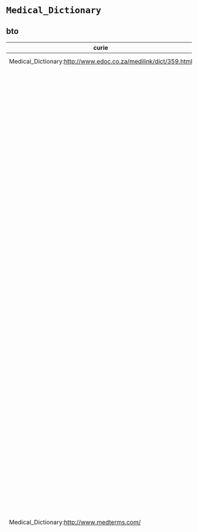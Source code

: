 # `Medical_Dictionary`
## bto
| curie                                                                |   usages | nodes                                                                                                                                                                                                                                                                                                                                                                                                                                                                                                                                                                                                                                                                                                                                                                                                                                                                                                                                                                                                                                                                                                                                                                                                                                                                                                                                                                                                                                                                                                                                                                                                                                                                                                                                                                                                                                                                                                                                                                                                                                                                                                                                                                                                                                                                                                                                                                                                                                                                                                                                                                                                                                                                                                                                                                                                                                                                                                                                                                                                                                                                                                                                                                                                                                                                                                                                                                                                                                                                                                                                                                                                                                                                                                                                                                                                                                                                                                                                                                                                                                                                                                                                                                                                                                                                                                                                                                                                                                                                                                                                                                                                                                                                                                                                                                                                                                                                                                                                                                                                                                                                                                                                                                                                                                                                                                                                                                                                                                                                                                                                                                                                                                                                                                                                                                                                                                                                                                                                                                                                                                                                                                                                                                                                                                                                                                                                                                                                                                                                                                                                                                                                                                                                                                                                                                                                                                                                                                                                                                                                                                                                                                                                                                                                                                                                                                                                                                                                                                                                                                                                                                                                                                                                                                                                                                                                                                                                                                                                                                                                                                                                                                                                                                                                                                                                                                                                                                                                                                                                                                                                                                                                                                                                                                                                                                                                                                                                                                                                                                                                                                                                                                                                                                                                                                                                                                                                                                                                                                                                                                                                                                                                                                                                                                                                                                                                                                                                                                                                                                                                                                                                                                                                                                                                                                                                                                                                                                                                                                                                                                                                                                                                                                                                                                                                                                                                                                                                                                                                                                                                                                                                                                                                                                                                                                                                                                                                                                                                                                                                                                                                                                                                                                                                                                                                                                                                                                                                                                                                                                                                                                                                                                                 |
|----------------------------------------------------------------------|----------|-----------------------------------------------------------------------------------------------------------------------------------------------------------------------------------------------------------------------------------------------------------------------------------------------------------------------------------------------------------------------------------------------------------------------------------------------------------------------------------------------------------------------------------------------------------------------------------------------------------------------------------------------------------------------------------------------------------------------------------------------------------------------------------------------------------------------------------------------------------------------------------------------------------------------------------------------------------------------------------------------------------------------------------------------------------------------------------------------------------------------------------------------------------------------------------------------------------------------------------------------------------------------------------------------------------------------------------------------------------------------------------------------------------------------------------------------------------------------------------------------------------------------------------------------------------------------------------------------------------------------------------------------------------------------------------------------------------------------------------------------------------------------------------------------------------------------------------------------------------------------------------------------------------------------------------------------------------------------------------------------------------------------------------------------------------------------------------------------------------------------------------------------------------------------------------------------------------------------------------------------------------------------------------------------------------------------------------------------------------------------------------------------------------------------------------------------------------------------------------------------------------------------------------------------------------------------------------------------------------------------------------------------------------------------------------------------------------------------------------------------------------------------------------------------------------------------------------------------------------------------------------------------------------------------------------------------------------------------------------------------------------------------------------------------------------------------------------------------------------------------------------------------------------------------------------------------------------------------------------------------------------------------------------------------------------------------------------------------------------------------------------------------------------------------------------------------------------------------------------------------------------------------------------------------------------------------------------------------------------------------------------------------------------------------------------------------------------------------------------------------------------------------------------------------------------------------------------------------------------------------------------------------------------------------------------------------------------------------------------------------------------------------------------------------------------------------------------------------------------------------------------------------------------------------------------------------------------------------------------------------------------------------------------------------------------------------------------------------------------------------------------------------------------------------------------------------------------------------------------------------------------------------------------------------------------------------------------------------------------------------------------------------------------------------------------------------------------------------------------------------------------------------------------------------------------------------------------------------------------------------------------------------------------------------------------------------------------------------------------------------------------------------------------------------------------------------------------------------------------------------------------------------------------------------------------------------------------------------------------------------------------------------------------------------------------------------------------------------------------------------------------------------------------------------------------------------------------------------------------------------------------------------------------------------------------------------------------------------------------------------------------------------------------------------------------------------------------------------------------------------------------------------------------------------------------------------------------------------------------------------------------------------------------------------------------------------------------------------------------------------------------------------------------------------------------------------------------------------------------------------------------------------------------------------------------------------------------------------------------------------------------------------------------------------------------------------------------------------------------------------------------------------------------------------------------------------------------------------------------------------------------------------------------------------------------------------------------------------------------------------------------------------------------------------------------------------------------------------------------------------------------------------------------------------------------------------------------------------------------------------------------------------------------------------------------------------------------------------------------------------------------------------------------------------------------------------------------------------------------------------------------------------------------------------------------------------------------------------------------------------------------------------------------------------------------------------------------------------------------------------------------------------------------------------------------------------------------------------------------------------------------------------------------------------------------------------------------------------------------------------------------------------------------------------------------------------------------------------------------------------------------------------------------------------------------------------------------------------------------------------------------------------------------------------------------------------------------------------------------------------------------------------------------------------------------------------------------------------------------------------------------------------------------------------------------------------------------------------------------------------------------------------------------------------------------------------------------------------------------------------------------------------------------------------------------------------------------------------------------------------------------------------------------------------------------------------------------------------------------------------------------------------------------------------------------------------------------------------------------------------------------------------------------------------------------------------------------------------------------------------------------------------------------------------------------------------------------------------------------------------------------------------------------------------------------------------------------------------------------------------------------------------------------------------------------------------------------------------------------------------------------------------------------------------------------------------------------------------------------------------------------------------------------------------------------------------------------------------------------------------------------------------------------------------------------------------------------------------------------------------------------------------------------------------------------------------------------------------------------------------------------------------------------------------------------------------------------------------------------------------------------------------------------------------------------------------------------------------------------------------------------------------------------------------------------------------------------------------------------------------------------------------------------------------------------------------------------------------------------------------------------------------------------------------------------------------------------------------------------------------------------------------------------------------------------------------------------------------------------------------------------------------------------------------------------------------------------------------------------------------------------------------------------------------------------------------------------------------------------------------------------------------------------------------------------------------------------------------------------------------------------------------------------------------------------------------------------------------------------------------------------------------------------------------------------------------------------------------------------------------------------------------------------------------------------------------------------------------------------------------------------------------------------------------------------------------------------------------------------------------------------------------------------------------------------------------------------------------------------------------------------------------------------------------------------------------------------------------------------------------------------------------------------------------------------------------------------------------------------------------------------------------------------------------------------------------------------------------------------------------------------------------------------------------------------------------------------------------------------------------------------------------------------------------------------------------------------------------------------------------|
| Medical_Dictionary:http://www.edoc.co.za/medilink/dict/359.html      |        1 | [http://purl.obolibrary.org/obo/BTO:0000025](https://bioregistry.io/http://purl.obolibrary.org/obo/BTO:0000025)                                                                                                                                                                                                                                                                                                                                                                                                                                                                                                                                                                                                                                                                                                                                                                                                                                                                                                                                                                                                                                                                                                                                                                                                                                                                                                                                                                                                                                                                                                                                                                                                                                                                                                                                                                                                                                                                                                                                                                                                                                                                                                                                                                                                                                                                                                                                                                                                                                                                                                                                                                                                                                                                                                                                                                                                                                                                                                                                                                                                                                                                                                                                                                                                                                                                                                                                                                                                                                                                                                                                                                                                                                                                                                                                                                                                                                                                                                                                                                                                                                                                                                                                                                                                                                                                                                                                                                                                                                                                                                                                                                                                                                                                                                                                                                                                                                                                                                                                                                                                                                                                                                                                                                                                                                                                                                                                                                                                                                                                                                                                                                                                                                                                                                                                                                                                                                                                                                                                                                                                                                                                                                                                                                                                                                                                                                                                                                                                                                                                                                                                                                                                                                                                                                                                                                                                                                                                                                                                                                                                                                                                                                                                                                                                                                                                                                                                                                                                                                                                                                                                                                                                                                                                                                                                                                                                                                                                                                                                                                                                                                                                                                                                                                                                                                                                                                                                                                                                                                                                                                                                                                                                                                                                                                                                                                                                                                                                                                                                                                                                                                                                                                                                                                                                                                                                                                                                                                                                                                                                                                                                                                                                                                                                                                                                                                                                                                                                                                                                                                                                                                                                                                                                                                                                                                                                                                                                                                                                                                                                                                                                                                                                                                                                                                                                                                                                                                                                                                                                                                                                                                                                                                                                                                                                                                                                                                                                                                                                                                                                                                                                                                                                                                                                                                                                                                                                                                                                                                                                                                                                       |
| Medical_Dictionary:http://www.medterms.com/                          |       61 | [http://purl.obolibrary.org/obo/BTO:0000035](https://bioregistry.io/http://purl.obolibrary.org/obo/BTO:0000035), [http://purl.obolibrary.org/obo/BTO:0000081](https://bioregistry.io/http://purl.obolibrary.org/obo/BTO:0000081), [http://purl.obolibrary.org/obo/BTO:0000227](https://bioregistry.io/http://purl.obolibrary.org/obo/BTO:0000227), [http://purl.obolibrary.org/obo/BTO:0000654](https://bioregistry.io/http://purl.obolibrary.org/obo/BTO:0000654), [http://purl.obolibrary.org/obo/BTO:0000966](https://bioregistry.io/http://purl.obolibrary.org/obo/BTO:0000966), [http://purl.obolibrary.org/obo/BTO:0001027](https://bioregistry.io/http://purl.obolibrary.org/obo/BTO:0001027), [http://purl.obolibrary.org/obo/BTO:0001028](https://bioregistry.io/http://purl.obolibrary.org/obo/BTO:0001028), [http://purl.obolibrary.org/obo/BTO:0001076](https://bioregistry.io/http://purl.obolibrary.org/obo/BTO:0001076), [http://purl.obolibrary.org/obo/BTO:0001286](https://bioregistry.io/http://purl.obolibrary.org/obo/BTO:0001286), [http://purl.obolibrary.org/obo/BTO:0001298](https://bioregistry.io/http://purl.obolibrary.org/obo/BTO:0001298), [http://purl.obolibrary.org/obo/BTO:0001573](https://bioregistry.io/http://purl.obolibrary.org/obo/BTO:0001573), [http://purl.obolibrary.org/obo/BTO:0001629](https://bioregistry.io/http://purl.obolibrary.org/obo/BTO:0001629), [http://purl.obolibrary.org/obo/BTO:0001630](https://bioregistry.io/http://purl.obolibrary.org/obo/BTO:0001630), [http://purl.obolibrary.org/obo/BTO:0001631](https://bioregistry.io/http://purl.obolibrary.org/obo/BTO:0001631), [http://purl.obolibrary.org/obo/BTO:0001702](https://bioregistry.io/http://purl.obolibrary.org/obo/BTO:0001702), [http://purl.obolibrary.org/obo/BTO:0001703](https://bioregistry.io/http://purl.obolibrary.org/obo/BTO:0001703), [http://purl.obolibrary.org/obo/BTO:0001774](https://bioregistry.io/http://purl.obolibrary.org/obo/BTO:0001774), [http://purl.obolibrary.org/obo/BTO:0001997](https://bioregistry.io/http://purl.obolibrary.org/obo/BTO:0001997), [http://purl.obolibrary.org/obo/BTO:0002042](https://bioregistry.io/http://purl.obolibrary.org/obo/BTO:0002042), [http://purl.obolibrary.org/obo/BTO:0002059](https://bioregistry.io/http://purl.obolibrary.org/obo/BTO:0002059), [http://purl.obolibrary.org/obo/BTO:0002373](https://bioregistry.io/http://purl.obolibrary.org/obo/BTO:0002373), [http://purl.obolibrary.org/obo/BTO:0002672](https://bioregistry.io/http://purl.obolibrary.org/obo/BTO:0002672), [http://purl.obolibrary.org/obo/BTO:0002698](https://bioregistry.io/http://purl.obolibrary.org/obo/BTO:0002698), [http://purl.obolibrary.org/obo/BTO:0002781](https://bioregistry.io/http://purl.obolibrary.org/obo/BTO:0002781), [http://purl.obolibrary.org/obo/BTO:0002782](https://bioregistry.io/http://purl.obolibrary.org/obo/BTO:0002782), [http://purl.obolibrary.org/obo/BTO:0002783](https://bioregistry.io/http://purl.obolibrary.org/obo/BTO:0002783), [http://purl.obolibrary.org/obo/BTO:0002820](https://bioregistry.io/http://purl.obolibrary.org/obo/BTO:0002820), [http://purl.obolibrary.org/obo/BTO:0002843](https://bioregistry.io/http://purl.obolibrary.org/obo/BTO:0002843), [http://purl.obolibrary.org/obo/BTO:0002844](https://bioregistry.io/http://purl.obolibrary.org/obo/BTO:0002844), [http://purl.obolibrary.org/obo/BTO:0003120](https://bioregistry.io/http://purl.obolibrary.org/obo/BTO:0003120), [http://purl.obolibrary.org/obo/BTO:0003168](https://bioregistry.io/http://purl.obolibrary.org/obo/BTO:0003168), [http://purl.obolibrary.org/obo/BTO:0003271](https://bioregistry.io/http://purl.obolibrary.org/obo/BTO:0003271), [http://purl.obolibrary.org/obo/BTO:0003272](https://bioregistry.io/http://purl.obolibrary.org/obo/BTO:0003272), [http://purl.obolibrary.org/obo/BTO:0003358](https://bioregistry.io/http://purl.obolibrary.org/obo/BTO:0003358), [http://purl.obolibrary.org/obo/BTO:0003395](https://bioregistry.io/http://purl.obolibrary.org/obo/BTO:0003395), [http://purl.obolibrary.org/obo/BTO:0003497](https://bioregistry.io/http://purl.obolibrary.org/obo/BTO:0003497), [http://purl.obolibrary.org/obo/BTO:0003616](https://bioregistry.io/http://purl.obolibrary.org/obo/BTO:0003616), [http://purl.obolibrary.org/obo/BTO:0003744](https://bioregistry.io/http://purl.obolibrary.org/obo/BTO:0003744), [http://purl.obolibrary.org/obo/BTO:0003745](https://bioregistry.io/http://purl.obolibrary.org/obo/BTO:0003745), [http://purl.obolibrary.org/obo/BTO:0003833](https://bioregistry.io/http://purl.obolibrary.org/obo/BTO:0003833), [http://purl.obolibrary.org/obo/BTO:0003848](https://bioregistry.io/http://purl.obolibrary.org/obo/BTO:0003848), [http://purl.obolibrary.org/obo/BTO:0004052](https://bioregistry.io/http://purl.obolibrary.org/obo/BTO:0004052), [http://purl.obolibrary.org/obo/BTO:0004140](https://bioregistry.io/http://purl.obolibrary.org/obo/BTO:0004140), [http://purl.obolibrary.org/obo/BTO:0004255](https://bioregistry.io/http://purl.obolibrary.org/obo/BTO:0004255), [http://purl.obolibrary.org/obo/BTO:0004258](https://bioregistry.io/http://purl.obolibrary.org/obo/BTO:0004258), [http://purl.obolibrary.org/obo/BTO:0004261](https://bioregistry.io/http://purl.obolibrary.org/obo/BTO:0004261), [http://purl.obolibrary.org/obo/BTO:0004293](https://bioregistry.io/http://purl.obolibrary.org/obo/BTO:0004293), [http://purl.obolibrary.org/obo/BTO:0004294](https://bioregistry.io/http://purl.obolibrary.org/obo/BTO:0004294), [http://purl.obolibrary.org/obo/BTO:0004307](https://bioregistry.io/http://purl.obolibrary.org/obo/BTO:0004307), [http://purl.obolibrary.org/obo/BTO:0004363](https://bioregistry.io/http://purl.obolibrary.org/obo/BTO:0004363), [http://purl.obolibrary.org/obo/BTO:0004364](https://bioregistry.io/http://purl.obolibrary.org/obo/BTO:0004364), [http://purl.obolibrary.org/obo/BTO:0004534](https://bioregistry.io/http://purl.obolibrary.org/obo/BTO:0004534), [http://purl.obolibrary.org/obo/BTO:0004628](https://bioregistry.io/http://purl.obolibrary.org/obo/BTO:0004628), [http://purl.obolibrary.org/obo/BTO:0004642](https://bioregistry.io/http://purl.obolibrary.org/obo/BTO:0004642), [http://purl.obolibrary.org/obo/BTO:0004709](https://bioregistry.io/http://purl.obolibrary.org/obo/BTO:0004709), [http://purl.obolibrary.org/obo/BTO:0004779](https://bioregistry.io/http://purl.obolibrary.org/obo/BTO:0004779), [http://purl.obolibrary.org/obo/BTO:0004973](https://bioregistry.io/http://purl.obolibrary.org/obo/BTO:0004973), [http://purl.obolibrary.org/obo/BTO:0004974](https://bioregistry.io/http://purl.obolibrary.org/obo/BTO:0004974), [http://purl.obolibrary.org/obo/BTO:0004976](https://bioregistry.io/http://purl.obolibrary.org/obo/BTO:0004976), [http://purl.obolibrary.org/obo/BTO:0005089](https://bioregistry.io/http://purl.obolibrary.org/obo/BTO:0005089), [http://purl.obolibrary.org/obo/BTO:0005257](https://bioregistry.io/http://purl.obolibrary.org/obo/BTO:0005257)                                                                                                                                                                                                                                                                                                                                                                                                                                                                                                                                                                                                                                                                                                                                                                                                                                                                                                                                                                                                                                                                                                                                                                                                                                                                                                                                                                                                                                                                                                                                                                                                                                                                                                                                                                                                                                                                                                                                                                                                                                                                                                                                                                                                                                                                                                                                                                                                                                                                                                                                                                                                                                                                                                                                                                                                                                                                                                                                                                                                                                                                                                                                                                                                                                                                                                                                                                                                                                                                                                                                                                                                                                                                                                                                                                                                                                                                                                                                                                                                                                                                                                                                                                                                                                                                                                                                                                                                                                                                                                                                                                                                                                                                                                                                                                                                                                                                                                                                           |
| Medical_Dictionary:http://medical-dictionary.thefreedictionary.com/  |      103 | [http://purl.obolibrary.org/obo/BTO:0000407](https://bioregistry.io/http://purl.obolibrary.org/obo/BTO:0000407), [http://purl.obolibrary.org/obo/BTO:0000618](https://bioregistry.io/http://purl.obolibrary.org/obo/BTO:0000618), [http://purl.obolibrary.org/obo/BTO:0001775](https://bioregistry.io/http://purl.obolibrary.org/obo/BTO:0001775), [http://purl.obolibrary.org/obo/BTO:0002204](https://bioregistry.io/http://purl.obolibrary.org/obo/BTO:0002204), [http://purl.obolibrary.org/obo/BTO:0002326](https://bioregistry.io/http://purl.obolibrary.org/obo/BTO:0002326), [http://purl.obolibrary.org/obo/BTO:0002695](https://bioregistry.io/http://purl.obolibrary.org/obo/BTO:0002695), [http://purl.obolibrary.org/obo/BTO:0002861](https://bioregistry.io/http://purl.obolibrary.org/obo/BTO:0002861), [http://purl.obolibrary.org/obo/BTO:0003095](https://bioregistry.io/http://purl.obolibrary.org/obo/BTO:0003095), [http://purl.obolibrary.org/obo/BTO:0003388](https://bioregistry.io/http://purl.obolibrary.org/obo/BTO:0003388), [http://purl.obolibrary.org/obo/BTO:0003604](https://bioregistry.io/http://purl.obolibrary.org/obo/BTO:0003604), [http://purl.obolibrary.org/obo/BTO:0003736](https://bioregistry.io/http://purl.obolibrary.org/obo/BTO:0003736), [http://purl.obolibrary.org/obo/BTO:0003751](https://bioregistry.io/http://purl.obolibrary.org/obo/BTO:0003751), [http://purl.obolibrary.org/obo/BTO:0003752](https://bioregistry.io/http://purl.obolibrary.org/obo/BTO:0003752), [http://purl.obolibrary.org/obo/BTO:0003791](https://bioregistry.io/http://purl.obolibrary.org/obo/BTO:0003791), [http://purl.obolibrary.org/obo/BTO:0003871](https://bioregistry.io/http://purl.obolibrary.org/obo/BTO:0003871), [http://purl.obolibrary.org/obo/BTO:0003939](https://bioregistry.io/http://purl.obolibrary.org/obo/BTO:0003939), [http://purl.obolibrary.org/obo/BTO:0003995](https://bioregistry.io/http://purl.obolibrary.org/obo/BTO:0003995), [http://purl.obolibrary.org/obo/BTO:0003996](https://bioregistry.io/http://purl.obolibrary.org/obo/BTO:0003996), [http://purl.obolibrary.org/obo/BTO:0004032](https://bioregistry.io/http://purl.obolibrary.org/obo/BTO:0004032), [http://purl.obolibrary.org/obo/BTO:0004033](https://bioregistry.io/http://purl.obolibrary.org/obo/BTO:0004033), [http://purl.obolibrary.org/obo/BTO:0004038](https://bioregistry.io/http://purl.obolibrary.org/obo/BTO:0004038), [http://purl.obolibrary.org/obo/BTO:0004138](https://bioregistry.io/http://purl.obolibrary.org/obo/BTO:0004138), [http://purl.obolibrary.org/obo/BTO:0004147](https://bioregistry.io/http://purl.obolibrary.org/obo/BTO:0004147), [http://purl.obolibrary.org/obo/BTO:0004148](https://bioregistry.io/http://purl.obolibrary.org/obo/BTO:0004148), [http://purl.obolibrary.org/obo/BTO:0004149](https://bioregistry.io/http://purl.obolibrary.org/obo/BTO:0004149), [http://purl.obolibrary.org/obo/BTO:0004150](https://bioregistry.io/http://purl.obolibrary.org/obo/BTO:0004150), [http://purl.obolibrary.org/obo/BTO:0004196](https://bioregistry.io/http://purl.obolibrary.org/obo/BTO:0004196), [http://purl.obolibrary.org/obo/BTO:0004304](https://bioregistry.io/http://purl.obolibrary.org/obo/BTO:0004304), [http://purl.obolibrary.org/obo/BTO:0004375](https://bioregistry.io/http://purl.obolibrary.org/obo/BTO:0004375), [http://purl.obolibrary.org/obo/BTO:0004518](https://bioregistry.io/http://purl.obolibrary.org/obo/BTO:0004518), [http://purl.obolibrary.org/obo/BTO:0004524](https://bioregistry.io/http://purl.obolibrary.org/obo/BTO:0004524), [http://purl.obolibrary.org/obo/BTO:0004528](https://bioregistry.io/http://purl.obolibrary.org/obo/BTO:0004528), [http://purl.obolibrary.org/obo/BTO:0004558](https://bioregistry.io/http://purl.obolibrary.org/obo/BTO:0004558), [http://purl.obolibrary.org/obo/BTO:0004570](https://bioregistry.io/http://purl.obolibrary.org/obo/BTO:0004570), [http://purl.obolibrary.org/obo/BTO:0004593](https://bioregistry.io/http://purl.obolibrary.org/obo/BTO:0004593), [http://purl.obolibrary.org/obo/BTO:0004657](https://bioregistry.io/http://purl.obolibrary.org/obo/BTO:0004657), [http://purl.obolibrary.org/obo/BTO:0004685](https://bioregistry.io/http://purl.obolibrary.org/obo/BTO:0004685), [http://purl.obolibrary.org/obo/BTO:0004686](https://bioregistry.io/http://purl.obolibrary.org/obo/BTO:0004686), [http://purl.obolibrary.org/obo/BTO:0004695](https://bioregistry.io/http://purl.obolibrary.org/obo/BTO:0004695), [http://purl.obolibrary.org/obo/BTO:0004705](https://bioregistry.io/http://purl.obolibrary.org/obo/BTO:0004705), [http://purl.obolibrary.org/obo/BTO:0004706](https://bioregistry.io/http://purl.obolibrary.org/obo/BTO:0004706), [http://purl.obolibrary.org/obo/BTO:0004707](https://bioregistry.io/http://purl.obolibrary.org/obo/BTO:0004707), [http://purl.obolibrary.org/obo/BTO:0004708](https://bioregistry.io/http://purl.obolibrary.org/obo/BTO:0004708), [http://purl.obolibrary.org/obo/BTO:0004901](https://bioregistry.io/http://purl.obolibrary.org/obo/BTO:0004901), [http://purl.obolibrary.org/obo/BTO:0004902](https://bioregistry.io/http://purl.obolibrary.org/obo/BTO:0004902), [http://purl.obolibrary.org/obo/BTO:0004913](https://bioregistry.io/http://purl.obolibrary.org/obo/BTO:0004913), [http://purl.obolibrary.org/obo/BTO:0004980](https://bioregistry.io/http://purl.obolibrary.org/obo/BTO:0004980), [http://purl.obolibrary.org/obo/BTO:0004982](https://bioregistry.io/http://purl.obolibrary.org/obo/BTO:0004982), [http://purl.obolibrary.org/obo/BTO:0004985](https://bioregistry.io/http://purl.obolibrary.org/obo/BTO:0004985), [http://purl.obolibrary.org/obo/BTO:0004998](https://bioregistry.io/http://purl.obolibrary.org/obo/BTO:0004998), [http://purl.obolibrary.org/obo/BTO:0005007](https://bioregistry.io/http://purl.obolibrary.org/obo/BTO:0005007), [http://purl.obolibrary.org/obo/BTO:0005078](https://bioregistry.io/http://purl.obolibrary.org/obo/BTO:0005078), [http://purl.obolibrary.org/obo/BTO:0005081](https://bioregistry.io/http://purl.obolibrary.org/obo/BTO:0005081), [http://purl.obolibrary.org/obo/BTO:0005084](https://bioregistry.io/http://purl.obolibrary.org/obo/BTO:0005084), [http://purl.obolibrary.org/obo/BTO:0005115](https://bioregistry.io/http://purl.obolibrary.org/obo/BTO:0005115), [http://purl.obolibrary.org/obo/BTO:0005132](https://bioregistry.io/http://purl.obolibrary.org/obo/BTO:0005132), [http://purl.obolibrary.org/obo/BTO:0005151](https://bioregistry.io/http://purl.obolibrary.org/obo/BTO:0005151), [http://purl.obolibrary.org/obo/BTO:0005313](https://bioregistry.io/http://purl.obolibrary.org/obo/BTO:0005313), [http://purl.obolibrary.org/obo/BTO:0005318](https://bioregistry.io/http://purl.obolibrary.org/obo/BTO:0005318), [http://purl.obolibrary.org/obo/BTO:0005414](https://bioregistry.io/http://purl.obolibrary.org/obo/BTO:0005414), [http://purl.obolibrary.org/obo/BTO:0005454](https://bioregistry.io/http://purl.obolibrary.org/obo/BTO:0005454), [http://purl.obolibrary.org/obo/BTO:0005563](https://bioregistry.io/http://purl.obolibrary.org/obo/BTO:0005563), [http://purl.obolibrary.org/obo/BTO:0005567](https://bioregistry.io/http://purl.obolibrary.org/obo/BTO:0005567), [http://purl.obolibrary.org/obo/BTO:0005579](https://bioregistry.io/http://purl.obolibrary.org/obo/BTO:0005579), [http://purl.obolibrary.org/obo/BTO:0005610](https://bioregistry.io/http://purl.obolibrary.org/obo/BTO:0005610), [http://purl.obolibrary.org/obo/BTO:0005618](https://bioregistry.io/http://purl.obolibrary.org/obo/BTO:0005618), [http://purl.obolibrary.org/obo/BTO:0005626](https://bioregistry.io/http://purl.obolibrary.org/obo/BTO:0005626), [http://purl.obolibrary.org/obo/BTO:0005630](https://bioregistry.io/http://purl.obolibrary.org/obo/BTO:0005630), [http://purl.obolibrary.org/obo/BTO:0005676](https://bioregistry.io/http://purl.obolibrary.org/obo/BTO:0005676), [http://purl.obolibrary.org/obo/BTO:0005695](https://bioregistry.io/http://purl.obolibrary.org/obo/BTO:0005695), [http://purl.obolibrary.org/obo/BTO:0005759](https://bioregistry.io/http://purl.obolibrary.org/obo/BTO:0005759), [http://purl.obolibrary.org/obo/BTO:0005799](https://bioregistry.io/http://purl.obolibrary.org/obo/BTO:0005799), [http://purl.obolibrary.org/obo/BTO:0005817](https://bioregistry.io/http://purl.obolibrary.org/obo/BTO:0005817), [http://purl.obolibrary.org/obo/BTO:0005822](https://bioregistry.io/http://purl.obolibrary.org/obo/BTO:0005822), [http://purl.obolibrary.org/obo/BTO:0005824](https://bioregistry.io/http://purl.obolibrary.org/obo/BTO:0005824), [http://purl.obolibrary.org/obo/BTO:0005829](https://bioregistry.io/http://purl.obolibrary.org/obo/BTO:0005829), [http://purl.obolibrary.org/obo/BTO:0005830](https://bioregistry.io/http://purl.obolibrary.org/obo/BTO:0005830), [http://purl.obolibrary.org/obo/BTO:0005831](https://bioregistry.io/http://purl.obolibrary.org/obo/BTO:0005831), [http://purl.obolibrary.org/obo/BTO:0005832](https://bioregistry.io/http://purl.obolibrary.org/obo/BTO:0005832), [http://purl.obolibrary.org/obo/BTO:0005833](https://bioregistry.io/http://purl.obolibrary.org/obo/BTO:0005833), [http://purl.obolibrary.org/obo/BTO:0005834](https://bioregistry.io/http://purl.obolibrary.org/obo/BTO:0005834), [http://purl.obolibrary.org/obo/BTO:0005835](https://bioregistry.io/http://purl.obolibrary.org/obo/BTO:0005835), [http://purl.obolibrary.org/obo/BTO:0005854](https://bioregistry.io/http://purl.obolibrary.org/obo/BTO:0005854), [http://purl.obolibrary.org/obo/BTO:0005877](https://bioregistry.io/http://purl.obolibrary.org/obo/BTO:0005877), [http://purl.obolibrary.org/obo/BTO:0005959](https://bioregistry.io/http://purl.obolibrary.org/obo/BTO:0005959), [http://purl.obolibrary.org/obo/BTO:0005960](https://bioregistry.io/http://purl.obolibrary.org/obo/BTO:0005960), [http://purl.obolibrary.org/obo/BTO:0005981](https://bioregistry.io/http://purl.obolibrary.org/obo/BTO:0005981), [http://purl.obolibrary.org/obo/BTO:0006051](https://bioregistry.io/http://purl.obolibrary.org/obo/BTO:0006051), [http://purl.obolibrary.org/obo/BTO:0006175](https://bioregistry.io/http://purl.obolibrary.org/obo/BTO:0006175), [http://purl.obolibrary.org/obo/BTO:0006176](https://bioregistry.io/http://purl.obolibrary.org/obo/BTO:0006176), [http://purl.obolibrary.org/obo/BTO:0006177](https://bioregistry.io/http://purl.obolibrary.org/obo/BTO:0006177), [http://purl.obolibrary.org/obo/BTO:0006178](https://bioregistry.io/http://purl.obolibrary.org/obo/BTO:0006178), [http://purl.obolibrary.org/obo/BTO:0006179](https://bioregistry.io/http://purl.obolibrary.org/obo/BTO:0006179), [http://purl.obolibrary.org/obo/BTO:0006180](https://bioregistry.io/http://purl.obolibrary.org/obo/BTO:0006180), [http://purl.obolibrary.org/obo/BTO:0006184](https://bioregistry.io/http://purl.obolibrary.org/obo/BTO:0006184), [http://purl.obolibrary.org/obo/BTO:0006193](https://bioregistry.io/http://purl.obolibrary.org/obo/BTO:0006193), [http://purl.obolibrary.org/obo/BTO:0006205](https://bioregistry.io/http://purl.obolibrary.org/obo/BTO:0006205), [http://purl.obolibrary.org/obo/BTO:0006223](https://bioregistry.io/http://purl.obolibrary.org/obo/BTO:0006223), [http://purl.obolibrary.org/obo/BTO:0006238](https://bioregistry.io/http://purl.obolibrary.org/obo/BTO:0006238), [http://purl.obolibrary.org/obo/BTO:0006266](https://bioregistry.io/http://purl.obolibrary.org/obo/BTO:0006266), [http://purl.obolibrary.org/obo/BTO:0006267](https://bioregistry.io/http://purl.obolibrary.org/obo/BTO:0006267), [http://purl.obolibrary.org/obo/BTO:0006300](https://bioregistry.io/http://purl.obolibrary.org/obo/BTO:0006300), [http://purl.obolibrary.org/obo/BTO:0006357](https://bioregistry.io/http://purl.obolibrary.org/obo/BTO:0006357) |
| Medical_Dictionary:http://cancerweb.ncl.ac.uk/omd/                   |        1 | [http://purl.obolibrary.org/obo/BTO:0000621](https://bioregistry.io/http://purl.obolibrary.org/obo/BTO:0000621)                                                                                                                                                                                                                                                                                                                                                                                                                                                                                                                                                                                                                                                                                                                                                                                                                                                                                                                                                                                                                                                                                                                                                                                                                                                                                                                                                                                                                                                                                                                                                                                                                                                                                                                                                                                                                                                                                                                                                                                                                                                                                                                                                                                                                                                                                                                                                                                                                                                                                                                                                                                                                                                                                                                                                                                                                                                                                                                                                                                                                                                                                                                                                                                                                                                                                                                                                                                                                                                                                                                                                                                                                                                                                                                                                                                                                                                                                                                                                                                                                                                                                                                                                                                                                                                                                                                                                                                                                                                                                                                                                                                                                                                                                                                                                                                                                                                                                                                                                                                                                                                                                                                                                                                                                                                                                                                                                                                                                                                                                                                                                                                                                                                                                                                                                                                                                                                                                                                                                                                                                                                                                                                                                                                                                                                                                                                                                                                                                                                                                                                                                                                                                                                                                                                                                                                                                                                                                                                                                                                                                                                                                                                                                                                                                                                                                                                                                                                                                                                                                                                                                                                                                                                                                                                                                                                                                                                                                                                                                                                                                                                                                                                                                                                                                                                                                                                                                                                                                                                                                                                                                                                                                                                                                                                                                                                                                                                                                                                                                                                                                                                                                                                                                                                                                                                                                                                                                                                                                                                                                                                                                                                                                                                                                                                                                                                                                                                                                                                                                                                                                                                                                                                                                                                                                                                                                                                                                                                                                                                                                                                                                                                                                                                                                                                                                                                                                                                                                                                                                                                                                                                                                                                                                                                                                                                                                                                                                                                                                                                                                                                                                                                                                                                                                                                                                                                                                                                                                                                                                                                                       |
| Medical_Dictionary:http://www.medilexicon.com/                       |       27 | [http://purl.obolibrary.org/obo/BTO:0002700](https://bioregistry.io/http://purl.obolibrary.org/obo/BTO:0002700), [http://purl.obolibrary.org/obo/BTO:0002705](https://bioregistry.io/http://purl.obolibrary.org/obo/BTO:0002705), [http://purl.obolibrary.org/obo/BTO:0003164](https://bioregistry.io/http://purl.obolibrary.org/obo/BTO:0003164), [http://purl.obolibrary.org/obo/BTO:0003175](https://bioregistry.io/http://purl.obolibrary.org/obo/BTO:0003175), [http://purl.obolibrary.org/obo/BTO:0003176](https://bioregistry.io/http://purl.obolibrary.org/obo/BTO:0003176), [http://purl.obolibrary.org/obo/BTO:0003672](https://bioregistry.io/http://purl.obolibrary.org/obo/BTO:0003672), [http://purl.obolibrary.org/obo/BTO:0003738](https://bioregistry.io/http://purl.obolibrary.org/obo/BTO:0003738), [http://purl.obolibrary.org/obo/BTO:0003786](https://bioregistry.io/http://purl.obolibrary.org/obo/BTO:0003786), [http://purl.obolibrary.org/obo/BTO:0003787](https://bioregistry.io/http://purl.obolibrary.org/obo/BTO:0003787), [http://purl.obolibrary.org/obo/BTO:0003788](https://bioregistry.io/http://purl.obolibrary.org/obo/BTO:0003788), [http://purl.obolibrary.org/obo/BTO:0003940](https://bioregistry.io/http://purl.obolibrary.org/obo/BTO:0003940), [http://purl.obolibrary.org/obo/BTO:0004235](https://bioregistry.io/http://purl.obolibrary.org/obo/BTO:0004235), [http://purl.obolibrary.org/obo/BTO:0004271](https://bioregistry.io/http://purl.obolibrary.org/obo/BTO:0004271), [http://purl.obolibrary.org/obo/BTO:0004548](https://bioregistry.io/http://purl.obolibrary.org/obo/BTO:0004548), [http://purl.obolibrary.org/obo/BTO:0004549](https://bioregistry.io/http://purl.obolibrary.org/obo/BTO:0004549), [http://purl.obolibrary.org/obo/BTO:0004550](https://bioregistry.io/http://purl.obolibrary.org/obo/BTO:0004550), [http://purl.obolibrary.org/obo/BTO:0004579](https://bioregistry.io/http://purl.obolibrary.org/obo/BTO:0004579), [http://purl.obolibrary.org/obo/BTO:0004678](https://bioregistry.io/http://purl.obolibrary.org/obo/BTO:0004678), [http://purl.obolibrary.org/obo/BTO:0004688](https://bioregistry.io/http://purl.obolibrary.org/obo/BTO:0004688), [http://purl.obolibrary.org/obo/BTO:0004691](https://bioregistry.io/http://purl.obolibrary.org/obo/BTO:0004691), [http://purl.obolibrary.org/obo/BTO:0004701](https://bioregistry.io/http://purl.obolibrary.org/obo/BTO:0004701), [http://purl.obolibrary.org/obo/BTO:0004702](https://bioregistry.io/http://purl.obolibrary.org/obo/BTO:0004702), [http://purl.obolibrary.org/obo/BTO:0004908](https://bioregistry.io/http://purl.obolibrary.org/obo/BTO:0004908), [http://purl.obolibrary.org/obo/BTO:0005010](https://bioregistry.io/http://purl.obolibrary.org/obo/BTO:0005010), [http://purl.obolibrary.org/obo/BTO:0005602](https://bioregistry.io/http://purl.obolibrary.org/obo/BTO:0005602), [http://purl.obolibrary.org/obo/BTO:0005603](https://bioregistry.io/http://purl.obolibrary.org/obo/BTO:0005603), [http://purl.obolibrary.org/obo/BTO:0005891](https://bioregistry.io/http://purl.obolibrary.org/obo/BTO:0005891)                                                                                                                                                                                                                                                                                                                                                                                                                                                                                                                                                                                                                                                                                                                                                                                                                                                                                                                                                                                                                                                                                                                                                                                                                                                                                                                                                                                                                                                                                                                                                                                                                                                                                                                                                                                                                                                                                                                                                                                                                                                                                                                                                                                                                                                                                                                                                                                                                                                                                                                                                                                                                                                                                                                                                                                                                                                                                                                                                                                                                                                                                                                                                                                                                                                                                                                                                                                                                                                                                                                                                                                                                                                                                                                                                                                                                                                                                                                                                                                                                                                                                                                                                                                                                                                                                                                                                                                                                                                                                                                                                                                                                                                                                                                                                                                                                                                                                                                                                                                                                                                                                                                                                                                                                                                                                                                                                                                                                                                                                                                                                                                                                                                                                                                                                                                                                                                                                                                                                                                                                                                                                                                                                                                                                                                                                                                                                                                                                                                                                                                                                                                                                                                                                                                                                                                                                                                                                                                                                                                                                                                                                                                                                                                                                                                                                                                                                                                                                                                                                                                                                                                                                                                                                                                                                                                                                                                                                                                                                                                                                                                                                                                                                                                                                                                                                                                                                                                                                                                                                                                                                                                                                                                                                                                                                                                                                                                                                                                                             |
| Medical_Dictionary:http://www.medicineonline.com/                    |        1 | [http://purl.obolibrary.org/obo/BTO:0003669](https://bioregistry.io/http://purl.obolibrary.org/obo/BTO:0003669)                                                                                                                                                                                                                                                                                                                                                                                                                                                                                                                                                                                                                                                                                                                                                                                                                                                                                                                                                                                                                                                                                                                                                                                                                                                                                                                                                                                                                                                                                                                                                                                                                                                                                                                                                                                                                                                                                                                                                                                                                                                                                                                                                                                                                                                                                                                                                                                                                                                                                                                                                                                                                                                                                                                                                                                                                                                                                                                                                                                                                                                                                                                                                                                                                                                                                                                                                                                                                                                                                                                                                                                                                                                                                                                                                                                                                                                                                                                                                                                                                                                                                                                                                                                                                                                                                                                                                                                                                                                                                                                                                                                                                                                                                                                                                                                                                                                                                                                                                                                                                                                                                                                                                                                                                                                                                                                                                                                                                                                                                                                                                                                                                                                                                                                                                                                                                                                                                                                                                                                                                                                                                                                                                                                                                                                                                                                                                                                                                                                                                                                                                                                                                                                                                                                                                                                                                                                                                                                                                                                                                                                                                                                                                                                                                                                                                                                                                                                                                                                                                                                                                                                                                                                                                                                                                                                                                                                                                                                                                                                                                                                                                                                                                                                                                                                                                                                                                                                                                                                                                                                                                                                                                                                                                                                                                                                                                                                                                                                                                                                                                                                                                                                                                                                                                                                                                                                                                                                                                                                                                                                                                                                                                                                                                                                                                                                                                                                                                                                                                                                                                                                                                                                                                                                                                                                                                                                                                                                                                                                                                                                                                                                                                                                                                                                                                                                                                                                                                                                                                                                                                                                                                                                                                                                                                                                                                                                                                                                                                                                                                                                                                                                                                                                                                                                                                                                                                                                                                                                                                                                                       |
| Medical_Dictionary:http\://medical-dictionary.thefreedictionary.com/ |        4 | [http://purl.obolibrary.org/obo/BTO:0006481](https://bioregistry.io/http://purl.obolibrary.org/obo/BTO:0006481), [http://purl.obolibrary.org/obo/BTO:0006486](https://bioregistry.io/http://purl.obolibrary.org/obo/BTO:0006486), [http://purl.obolibrary.org/obo/BTO:0006487](https://bioregistry.io/http://purl.obolibrary.org/obo/BTO:0006487), [http://purl.obolibrary.org/obo/BTO:0006494](https://bioregistry.io/http://purl.obolibrary.org/obo/BTO:0006494)                                                                                                                                                                                                                                                                                                                                                                                                                                                                                                                                                                                                                                                                                                                                                                                                                                                                                                                                                                                                                                                                                                                                                                                                                                                                                                                                                                                                                                                                                                                                                                                                                                                                                                                                                                                                                                                                                                                                                                                                                                                                                                                                                                                                                                                                                                                                                                                                                                                                                                                                                                                                                                                                                                                                                                                                                                                                                                                                                                                                                                                                                                                                                                                                                                                                                                                                                                                                                                                                                                                                                                                                                                                                                                                                                                                                                                                                                                                                                                                                                                                                                                                                                                                                                                                                                                                                                                                                                                                                                                                                                                                                                                                                                                                                                                                                                                                                                                                                                                                                                                                                                                                                                                                                                                                                                                                                                                                                                                                                                                                                                                                                                                                                                                                                                                                                                                                                                                                                                                                                                                                                                                                                                                                                                                                                                                                                                                                                                                                                                                                                                                                                                                                                                                                                                                                                                                                                                                                                                                                                                                                                                                                                                                                                                                                                                                                                                                                                                                                                                                                                                                                                                                                                                                                                                                                                                                                                                                                                                                                                                                                                                                                                                                                                                                                                                                                                                                                                                                                                                                                                                                                                                                                                                                                                                                                                                                                                                                                                                                                                                                                                                                                                                                                                                                                                                                                                                                                                                                                                                                                                                                                                                                                                                                                                                                                                                                                                                                                                                                                                                                                                                                                                                                                                                                                                                                                                                                                                                                                                                                                                                                                                                                                                                                                                                                                                                                                                                                                                                                                                                                                                                                                                                                                                                                                                                                                                                                                                                                                                                                                                                                                                                                                    |
